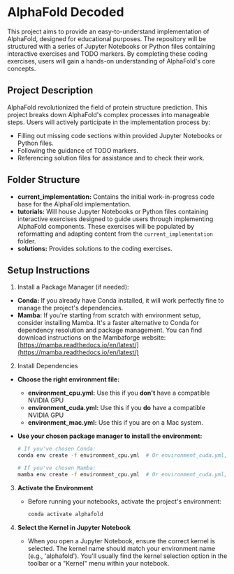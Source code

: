 # AlphaFold Decoded

This project aims to provide an easy-to-understand implementation of AlphaFold, designed for educational purposes. The repository will be structured with a series of Jupyter Notebooks or Python files containing interactive exercises and TODO markers. By completing these coding exercises, users will gain a hands-on understanding of AlphaFold's core concepts.

## Project Description

AlphaFold revolutionized the field of protein structure prediction. This project breaks down AlphaFold's complex processes into manageable steps. Users will actively participate in the implementation process by:

* Filling out missing code sections within provided Jupyter Notebooks or Python files.
* Following the guidance of TODO markers.
* Referencing solution files for assistance and to check their work.

## Folder Structure

* **current_implementation:** Contains the initial work-in-progress code base for the AlphaFold implementation.
* **tutorials:** Will house Jupyter Notebooks or Python files containing interactive exercises designed to guide users through implementing AlphaFold components. These exercises will be populated by reformatting and adapting content from the `current_implementation` folder. 
* **solutions:** Provides solutions to the coding exercises.  

## Setup Instructions

1. Install a Package Manager (if needed):

* **Conda:** If you already have Conda installed, it will work perfectly fine to manage the project's dependencies. 
* **Mamba:** If you're starting from scratch with environment setup, consider installing Mamba. It's a faster alternative to Conda for dependency resolution and package management.  You can find download instructions on the Mambaforge website: [https://mamba.readthedocs.io/en/latest/](https://mamba.readthedocs.io/en/latest/)

2. Install Dependencies

* **Choose the right environment file:**
   * **environment_cpu.yml:** Use this if you **don't** have a compatible NVIDIA GPU 
   * **environment_cuda.yml:** Use this if you **do** have a compatible NVIDIA GPU
   * **environment_mac.yml:** Use this if you are on a Mac system.

* **Use your chosen package manager to install the environment:**

   ```bash
   # If you've chosen Conda:
   conda env create -f environment_cpu.yml  # Or environment_cuda.yml, or environment_mac.yml

   # If you've chosen Mamba:
   mamba env create -f environment_cpu.yml  # Or environment_cuda.yml, or environment_mac.yml
   ```
      

3. **Activate the Environment**

   * Before running your notebooks, activate the project's environment:
      ```bash
      conda activate alphafold
      ```

4. **Select the Kernel in Jupyter Notebook**

   * When you open a Jupyter Notebook, ensure the correct kernel is selected. The kernel name should match your environment name (e.g., 'alphafold'). You'll usually find the kernel selection option in the toolbar or a "Kernel" menu within your notebook. 
